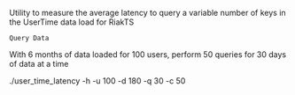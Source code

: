 Utility to measure the average latency to query a variable number of keys in the UserTime data load for RiakTS

```
Query Data
```

With 6 months of data loaded for 100 users, perform 50 queries for 30 days of data at a time

./user_time_latency -h <HOST> -u 100 -d 180 -q 30 -c 50
